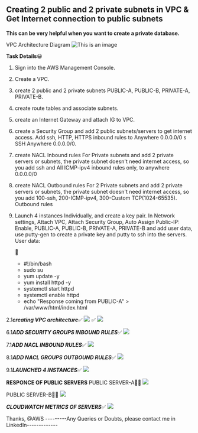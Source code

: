 ## Creating 2 public and 2 private subnets in VPC & Get Internet connection to public subnets

**This can be very helpful when you want to create a private database.**


VPC Architecture Diagram
![This is an image](https://64.media.tumblr.com/e2bef5807bb782a926b7db8c29310581/c9c813a074581f33-02/s2048x3072/5670355100d5821688b7b54ed228358af03aad0c.pnj)


     
 **Task Details**:grinning: 
1. Sign into the AWS Management Console.
2. Create a VPC.
3. create 2 public and 2 private subnets PUBLIC-A, PUBLIC-B, PRIVATE-A, PRIVATE-B.
4. create route tables and associate subnets.
5. create an Internet Gateway and attach IG to VPC.
6. create a Security Group and add 2 public subnets/servers to get internet access. Add ssh, HTTP, HTTPS inbound rules to Anywhere 0.0.0.0/0 s SSH Anywhere 0.0.0.0/0.
7. create NACL Inbound rules For Private subnets and add 2 private servers or subnets, the private subnet doesn't need internet access, so you add ssh and 
   All ICMP-ipv4 inbound rules only, to anywhere 0.0.0.0/0
8. create NACL Outbound rules For 2 Private subnets and add 2 private servers or subnets, the private subnet doesn't need internet access, so you add 100-ssh,
   200-ICMP-ipv4, 300-Custom TCP(1024-65535). Outbound rules
9. Launch 4 instances Individually, and create a key pair. In Network settings, Attach VPC, Attach Security Group, Auto Assign Public-IP: Enable, PUBLIC-A, PUBLIC-B,
   PRIVATE-A, PRIVATE-B and add user data, use putty-gen to create a private key and putty to ssh into the servers.
   User data:
   
   :hugs:
   * #!/bin/bash
   - sudo su
   - yum update -y
   - yum install httpd -y
   - systemctl start httpd
   - systemctl enable httpd
   - echo "Response coming from PUBLIC-A" > /var/www/html/index.html




2.1*****creating VPC architecture*****:white_check_mark:
![](https://64.media.tumblr.com/e2bef5807bb782a926b7db8c29310581/c9c813a074581f33-02/s2048x3072/5670355100d5821688b7b54ed228358af03aad0c.pnj)
:white_check_mark:
![](https://64.media.tumblr.com/c848dc0dcc1474691c7af1911a56d0cd/c9c813a074581f33-69/s1280x1920/9849baec877e1ab0d1e3e2a1396cde2658b63a15.pnj)


6.1*****ADD SECURITY GROUPS INBOUND RULES*****:white_check_mark:
![](https://64.media.tumblr.com/14420f042b8e61dfa25bcd02d1125caf/c9c813a074581f33-42/s2048x3072/d6e8790fac3900a3bfd29c96926f10de37f88e06.pnj)


7.1*****ADD NACL INBOUND RULES*****:white_check_mark:
![](https://64.media.tumblr.com/8e6621e308e07f8d47a27631fe595f60/c9c813a074581f33-51/s2048x3072/ea028f45968b63f9b5851567bdc441bb4c3e10c0.pnj)

8.1*****ADD NACL GROUPS OUTBOUND RULES*****:white_check_mark:
![](https://64.media.tumblr.com/b7f91e19cfeb9e0f29a7651d615c68f4/c9c813a074581f33-f9/s2048x3072/dee72678269aa24552d4ea486bc781b357b65350.pnj)

9.1*****LAUNCHED 4 INSTANCES*****:white_check_mark:
![](https://64.media.tumblr.com/1f82a61677407e0fbf49391829b3344a/c9c813a074581f33-1b/s2048x3072/45076da8e13ff0c09fbf5b71890aa624bcbd5227.pnj)



**********RESPONCE OF PUBLIC SERVERS**********
PUBLIC SERVER-A:hugs::white_check_mark:
![](https://64.media.tumblr.com/0b28ba2b4c3f2f8a84c1efefaf177a1a/c9c813a074581f33-55/s2048x3072/70232d341d9d3ed588cb8c4020f1e34c0f972000.pnj)

PUBLIC SERVER-B:hugs::white_check_mark:
![](https://64.media.tumblr.com/271672865e0ab61714a9e2bf76ddf77e/c9c813a074581f33-c6/s2048x3072/4637e5738b9047b0a419d41335aa2d15da296ace.pnj)


*****CLOUDWATCH METRICS OF SERVERS*****:white_check_mark:
![](https://64.media.tumblr.com/4b854d9078d359b906663b1a58b5c556/c9c813a074581f33-5b/s2048x3072/236d3364ab4b586891f8bda7928a252f71f9bfe3.pnj)

Thanks, @AWS
---------Any Queries or Doubts, please contact me in LinkedIn-------------

